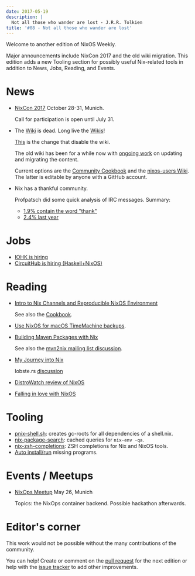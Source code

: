 ```yaml
---
date: 2017-05-19
description: |
  Not all those who wander are lost - J.R.R. Tolkien
title: '#08 - Not all those who wander are lost'
---
```


Welcome to another edition of NixOS Weekly.

Major announcements include NixCon 2017 and the old wiki migration. This
edition adds a new Tooling section for possibly useful Nix-related tools
in addition to News, Jobs, Reading, and Events.

# News

- [NixCon 2017](http://nixcon2017.org/) October 28-31, Munich.

  Call for participation is open until July 31.

- The [Wiki](https://nixos.org/nixos/wiki.html) is dead. Long live the
  [Wikis](https://github.com/nixos-users/wiki/wiki)!

  [This](https://github.com/NixOS/nixos-org-configurations/pull/30) is
  the change that disable the wiki.

  The old wiki has been for a while now with [ongoing
  work](https://github.com/NixOS/nixpkgs/milestone/8) on updating and
  migrating the content.

  Current options are the [Community
  Cookbook](https://nix-cookbook.readthedocs.io/en/latest/index.html)
  and the [nixos-users
  Wiki](https://github.com/nixos-users/wiki/wiki). The latter is
  editable by anyone with a GitHub account.

- Nix has a thankful community.

  Profpatsch did some quick analysis of IRC messages. Summary:

  - [1.9% contain the word
    \"thank\"](https://twitter.com/Profpatsch/status/862303014601846784)
  - [2.4% last
    year](https://twitter.com/grhmc/status/862304182002479105)

# Jobs

- [IOHK is hiring](https://iohk.io/careers/#fk06gld)
- [CircuitHub is hiring
  (Haskell+NixOS)](https://circuithub.com/careers/haskellers#block-27f97af4532dee9c4127)

# Reading

- [Intro to Nix Channels and Reproducible NixOS
  Environment](http://matrix.ai/2017/03/13/intro-to-nix-channels-and-reproducible-nixos-environment/)

  See also the
  [Cookbook](http://nix-cookbook.readthedocs.io/en/latest/faq.html#how-to-pin-nixpkgs-to-a-specific-commit-branch).

- [Use NixOS for macOS TimeMachine
  backups](http://grahamc.com/blog/timemachine-backups-linux-nixos).

- [Building Maven Packages with
  Nix](https://ww.telent.net/2017/5/10/building_maven_packages_with_nix)

  See also the [mvn2nix mailing list
  discussion](https://mailman.science.uu.nl/pipermail/nix-dev/2017-May/023677.html).

- [My Journey into
  Nix](https://adelbertc.github.io/posts/2017-04-03-nix-journey.html)

  lobste.rs
  [discussion](https://lobste.rs/s/nw8luo/my_journey_into_nix)

- [DistroWatch review of
  NixOS](https://distrowatch.com/weekly.php?issue=20170515)

- [Falling in love with
  NixOS](https://medium.com/@GauthierPLM/falling-in-love-with-nixos-36db4e50171e)

# Tooling

- [pnix-shell.sh](https://gist.github.com/aherrmann/51b56283f9ed5853747908fbab907316):
  creates gc-roots for all dependencies of a shell.nix.
- [nix-package-search](https://gist.github.com/olejorgenb/0c3bafa3c7b63d1a2f83ee13582de7b9/):
  cached queries for `nix-env -qa`.
- [nix-zsh-completions](https://github.com/spwhitt/nix-zsh-completions):
  ZSH completions for Nix and NixOS tools.
- [Auto
  install/run](https://mailman.science.uu.nl/pipermail/nix-dev/2017-May/023569.html)
  missing programs.

# Events / Meetups

- [NixOps
  Meetup](https://www.meetup.com/Munich-NixOS-Meetup/events/239835348/)
  May 26, Munich

  Topics: the NixOps container backend. Possible hackathon afterwards.

# Editor\'s corner

This work would not be possible without the many contributions of the
community.

You can help! Create or comment on the [pull
request](https://github.com/NixOS/nixos-weekly/pulls) for the next
edition or help with the [issue
tracker](https://github.com/NixOS/nixos-weekly/issues) to add other
improvements.
